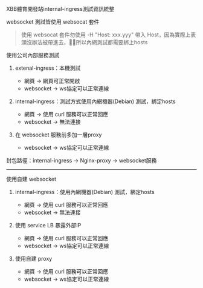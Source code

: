 XBB體育開發站internal-ingress測試資訊統整

websocket 測試皆使用 websocat 套件

> 使用 websocat 套件勿使用 -H "Host: xxx.yyy" 帶入 Host，因為實際上表頭沒辦法被帶進去，所以內網測試都需要綁上hosts

使用公司內部服務測試

1. extenal-ingress：本機測試
     - 網頁 → 網頁可正常開啟
     - websocket → ws協定可以正常連線

2. internal-ingress：測試方式使用內網機器(Debian) 測試，綁定hosts
     - 網頁 → 使用 curl 服務可以正常回應
     - websocket → 無法連接

3. 在 websocket 服務前多加一層proxy
     - websocket → ws協定可以正常連線

封包路徑：internal-ingress → Nginx-proxy → websocket服務

---

使用自建 websocket

1. internal-ingress：使用內網機器(Debian) 測試，綁定hosts
     - 網頁 → 使用 curl 服務可以正常回應
     - websocket → 無法連接

2. 使用 service LB 暴露外部IP
     - 網頁 → 使用 curl 服務可以正常回應
     - websocket → ws協定可以正常連線

3. 使用自建 proxy
     - 網頁 → 使用 curl 服務可以正常回應
     - websocket → ws協定可以正常連線
